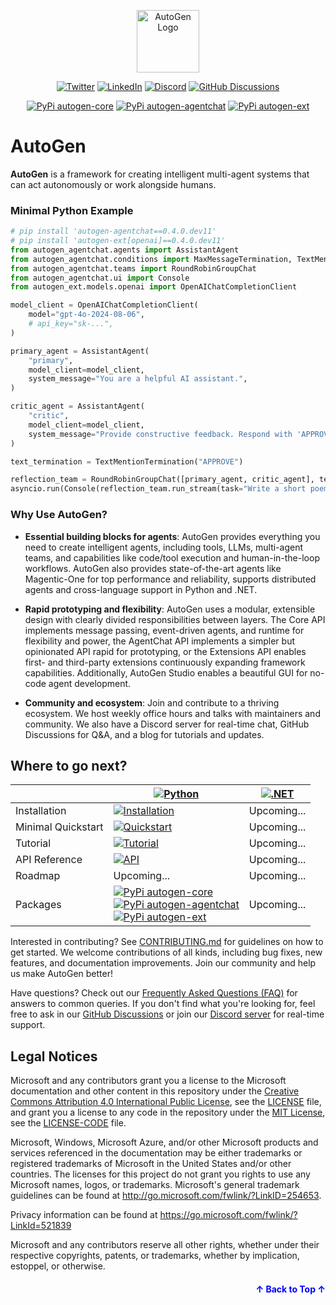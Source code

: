 <a name="readme-top"></a>

<div align="center">
<img src="https://microsoft.github.io/autogen/0.2/img/ag.svg" alt="AutoGen Logo" width="100">

[![Twitter](https://img.shields.io/twitter/url/https/twitter.com/cloudposse.svg?style=social&label=Follow%20%40pyautogen)](https://twitter.com/pyautogen)
[![LinkedIn](https://img.shields.io/badge/LinkedIn-Company?style=flat&logo=linkedin&logoColor=white)](https://www.linkedin.com/company/105812540)
[![Discord](https://img.shields.io/badge/discord-chat-green?logo=discord)](https://aka.ms/autogen-discord)
[![GitHub Discussions](https://img.shields.io/badge/Discussions-Q%26A-green?logo=github)](https://github.com/microsoft/autogen/discussions)

[![PyPi autogen-core](https://img.shields.io/badge/PyPi-autogen--core-blue?logo=pypi)](https://pypi.org/project/autogen-core/0.4.0.dev11/)
[![PyPi autogen-agentchat](https://img.shields.io/badge/PyPi-autogen--agentchat-blue?logo=pypi)](https://pypi.org/project/autogen-agentchat/0.4.0.dev11/)
[![PyPi autogen-ext](https://img.shields.io/badge/PyPi-autogen--ext-blue?logo=pypi)](https://pypi.org/project/autogen-ext/0.4.0.dev11/)
</div>


# AutoGen

**AutoGen** is a framework for creating intelligent multi-agent systems that can act autonomously or work alongside humans.

### Minimal Python Example

```python
# pip install 'autogen-agentchat==0.4.0.dev11'
# pip install 'autogen-ext[openai]==0.4.0.dev11'
from autogen_agentchat.agents import AssistantAgent
from autogen_agentchat.conditions import MaxMessageTermination, TextMentionTermination
from autogen_agentchat.teams import RoundRobinGroupChat
from autogen_agentchat.ui import Console
from autogen_ext.models.openai import OpenAIChatCompletionClient

model_client = OpenAIChatCompletionClient(
    model="gpt-4o-2024-08-06",
    # api_key="sk-...",
)

primary_agent = AssistantAgent(
    "primary",
    model_client=model_client,
    system_message="You are a helpful AI assistant.",
)

critic_agent = AssistantAgent(
    "critic",
    model_client=model_client,
    system_message="Provide constructive feedback. Respond with 'APPROVE' to when your feedbacks are addressed.",
)

text_termination = TextMentionTermination("APPROVE")

reflection_team = RoundRobinGroupChat([primary_agent, critic_agent], termination_condition=text_termination)
asyncio.run(Console(reflection_team.run_stream(task="Write a short poem about fall season.")))
```

### Why Use AutoGen?

- **Essential building blocks for agents**: AutoGen provides everything you need to create intelligent agents, including tools, LLMs, multi-agent teams, and capabilities like code/tool execution and human-in-the-loop workflows. AutoGen also provides state-of-the-art agents like Magentic-One for top performance and reliability, supports distributed agents and cross-language support in Python and .NET.

- **Rapid prototyping and flexibility**: AutoGen uses a modular, extensible design with clearly divided responsibilities between layers. The Core API implements message passing, event-driven agents, and runtime for flexibility and power, the AgentChat API implements a simpler but opinionated API rapid for prototyping, or the Extensions API enables first- and third-party extensions continuously expanding framework capabilities. Additionally, AutoGen Studio enables a beautiful GUI for no-code agent development.

- **Community and ecosystem**: Join and contribute to a thriving ecosystem. We host weekly office hours and talks with maintainers and community. We also have a Discord server for real-time chat, GitHub Discussions for Q&A, and a blog for tutorials and updates.


## Where to go next?

<div align="center">

|                      | [![Python](https://img.shields.io/badge/Python-blue?logo=python&logoColor=white)](./python)                                                                                     | [![.NET](https://img.shields.io/badge/.NET-green?logo=.net&logoColor=white)](./dotnet)              |
|----------------------|--------------------------------------------------------------------------------------------|-------------------|
| Installation    | [![Installation](https://img.shields.io/badge/Install-blue)](https://microsoft.github.io/autogen/dev/) | Upcoming...    |
| Minimal Quickstart | [![Quickstart](https://img.shields.io/badge/Quickstart-blue)](https://microsoft.github.io/autogen/dev/user-guide/agentchat-user-guide/quickstart.html#) | Upcoming...    |
| Tutorial        | [![Tutorial](https://img.shields.io/badge/Tutorial-blue)](https://microsoft.github.io/autogen/dev/user-guide/agentchat-user-guide/tutorial/index.html)  | Upcoming...|
| API Reference   | [![API](https://img.shields.io/badge/Docs-blue)](https://microsoft.github.io/autogen/dev/reference/index.html#) | Upcoming...    |
| Roadmap         | Upcoming... | Upcoming...    |
| Packages        | [![PyPi autogen-core](https://img.shields.io/badge/PyPi-autogen--core-blue?logo=pypi)](https://pypi.org/project/autogen-core/) <br> [![PyPi autogen-agentchat](https://img.shields.io/badge/PyPi-autogen--agentchat-blue?logo=pypi)](https://pypi.org/project/autogen-agentchat/) <br> [![PyPi autogen-ext](https://img.shields.io/badge/PyPi-autogen--ext-blue?logo=pypi)](https://pypi.org/project/autogen-ext/) | Upcoming...    |


</div>

Interested in contributing? See [CONTRIBUTING.md](./CONTRIBUTING.md) for guidelines on how to get started. We welcome contributions of all kinds, including bug fixes, new features, and documentation improvements. Join our community and help us make AutoGen better!

Have questions? Check out our [Frequently Asked Questions (FAQ)](./FAQ.md) for answers to common queries. If you don't find what you're looking for, feel free to ask in our [GitHub Discussions](https://github.com/microsoft/autogen/discussions) or join our [Discord server](https://aka.ms/autogen-discord) for real-time support.


## Legal Notices

Microsoft and any contributors grant you a license to the Microsoft documentation and other content
in this repository under the [Creative Commons Attribution 4.0 International Public License](https://creativecommons.org/licenses/by/4.0/legalcode),
see the [LICENSE](LICENSE) file, and grant you a license to any code in the repository under the [MIT License](https://opensource.org/licenses/MIT), see the
[LICENSE-CODE](LICENSE-CODE) file.

Microsoft, Windows, Microsoft Azure, and/or other Microsoft products and services referenced in the documentation
may be either trademarks or registered trademarks of Microsoft in the United States and/or other countries.
The licenses for this project do not grant you rights to use any Microsoft names, logos, or trademarks.
Microsoft's general trademark guidelines can be found at <http://go.microsoft.com/fwlink/?LinkID=254653>.

Privacy information can be found at <https://go.microsoft.com/fwlink/?LinkId=521839>

Microsoft and any contributors reserve all other rights, whether under their respective copyrights, patents,
or trademarks, whether by implication, estoppel, or otherwise.

<p align="right" style="font-size: 14px; color: #555; margin-top: 20px;">
  <a href="#readme-top" style="text-decoration: none; color: blue; font-weight: bold;">
    ↑ Back to Top ↑
  </a>
</p>
